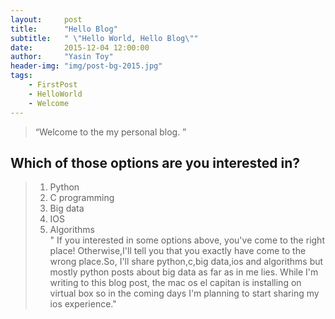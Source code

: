 ```yaml
---
layout:     post
title:      "Hello Blog"
subtitle:   " \"Hello World, Hello Blog\""
date:       2015-12-04 12:00:00
author:     "Yasin Toy"
header-img: "img/post-bg-2015.jpg"
tags:
    - FirstPost
    - HelloWorld
    - Welcome
---
```


> “Welcome to the my personal blog. ”


## Which of those options are you interested in?

> 1) Python
> 2) C programming
> 3) Big data
> 4) IOS
> 5) Algorithms                                                                                                                                                                                                                        
> " If you interested in some options above, you've come to the right place! Otherwise,I'll tell you that you exactly have come to the wrong place.So, I'll share python,c,big data,ios and algorithms but mostly python posts about big data as far as in me lies. While I'm writing to this blog post, the mac os el capitan is installing on virtual box so in the coming days I'm planning to start sharing my ios experience."







